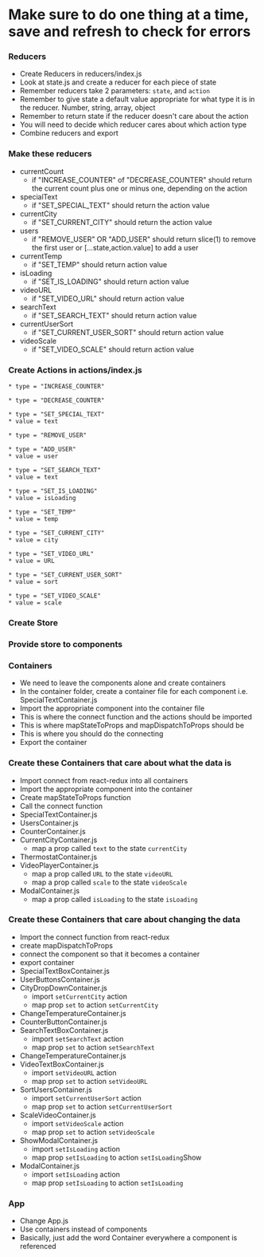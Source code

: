 # Make sure to do one thing at a time, save and refresh to check for errors

###  Reducers
  * Create Reducers in reducers/index.js
  * Look at state.js and create a reducer for each piece of state
  * Remember reducers take 2 parameters: `state`, and `action`
  * Remember to give state a default value appropriate for what type it is in the reducer. Number, string, array, object
  * Remember to return state if the reducer doesn't care about the action
  * You will need to decide which reducer cares about which action type
  * Combine reducers and export

### Make these reducers
  * currentCount
    * if "INCREASE_COUNTER" of "DECREASE_COUNTER" should return the current count plus one or minus one, depending on the action
  * specialText
    * if "SET_SPECIAL_TEXT" should return the action value
  * currentCity
    * if "SET_CURRENT_CITY" should return the action value
  * users
    * if "REMOVE_USER" OR "ADD_USER" should return slice(1) to remove the first user or [...state,action.value] to add a user
  * currentTemp
    * if "SET_TEMP" should return action value
  * isLoading
    * if "SET_IS_LOADING" should return action value  
  * videoURL
    * if "SET_VIDEO_URL" should return action value
  * searchText
    * if "SET_SEARCH_TEXT" should return action value
  * currentUserSort
    * if "SET_CURRENT_USER_SORT" should return action value
  * videoScale
    * if "SET_VIDEO_SCALE" should return action value
### Create Actions in actions/index.js
  <!-- * increaseCounter() -->
    * type = "INCREASE_COUNTER"
  <!-- * decreaseCounter() -->
    * type = "DECREASE_COUNTER"
  <!-- * setSpecialText(text) -->
    * type = "SET_SPECIAL_TEXT"
    * value = text
  <!-- * removeUser() -->
    * type = "REMOVE_USER"
  <!-- * addUser(user) -->
    * type = "ADD_USER"
    * value = user
  <!-- * setSearchText(text) -->
    * type = "SET_SEARCH_TEXT"
    * value = text
  <!-- * setIsLoading(isLoading) -->
    * type = "SET_IS_LOADING"
    * value = isLoading
  <!-- * setTemp(temp) -->
    * type = "SET_TEMP"
    * value = temp
  <!-- * setCurrentCity(city) -->
    * type = "SET_CURRENT_CITY"
    * value = city
  <!-- * setVideoURL(URL) -->
    * type = "SET_VIDEO_URL"
    * value = URL
  <!-- * setCurrentUserSort(sort) -->
    * type = "SET_CURRENT_USER_SORT"
    * value = sort
  <!-- * setVideoScale(scale) -->
    * type = "SET_VIDEO_SCALE"
    * value = scale
### Create Store
  <!-- * Create a store.js file
  * Import state from state.js
  * import createStore from redux
  * import reducers from reducers
  * create the store
  * export the store -->

### Provide store to components
  <!-- * In index.js
  * Import Provider from react-redux
  * Import store from store.js
  * Use Provider component to wrap App
  * Make sure there is no whitespace between Provider and App
  * Give Provider a prop “store” and the value of the store -->


### Containers
  * We need to leave the components alone and create containers
  * In the container folder, create a container file for each component i.e. SpecialTextContainer.js
  * Import the appropriate component into the container file
  * This is where the connect function and the actions should be imported
  * This is where mapStateToProps and mapDispatchToProps should be
  * This is where you should do the connecting
  * Export the container



### Create these Containers that care about what the data is
  * Import connect from react-redux into all containers
  * Import the appropriate component into the container
  * Create mapStateToProps function
  * Call the connect function
  * SpecialTextContainer.js
    <!-- * map a prop called `text` to the state `specialText` -->
  * UsersContainer.js
    <!-- * map a prop called `users` to the state `users` -->
    <!-- * map a prop called `firstNameFilter` to the state `searchText` -->
    <!-- * map a prop called `sortOn` to the state `currentUserSort` -->
  * CounterContainer.js
    <!-- * map a prop called `count` to the state `currentCount` -->
  * CurrentCityContainer.js
    * map a prop called `text` to the state `currentCity`
  * ThermostatContainer.js
    <!-- * map a prop called `temp` to the state `currentTemp` -->
  * VideoPlayerContainer.js
    * map a prop called `URL` to the state `videoURL`
    * map a prop called `scale` to the state `videoScale`
  * ModalContainer.js
    * map a prop called `isLoading` to the state `isLoading`

### Create these Containers that care about changing the data
  * Import the connect function from react-redux
  * create mapDispatchToProps
  * connect the component so that it becomes a container
  * export container
  * SpecialTextBoxContainer.js
    <!-- * import `setSpecialText` action -->
    <!-- * map prop `set` to action `setSpecialText` -->
  * UserButtonsContainer.js
    <!-- * import `addUser` and `removeUser` action -->
    <!-- * map prop `add` to action `addUser` -->
    <!-- * map prop `remove` to action `removeUser` -->
  * CityDropDownContainer.js
    * import `setCurrentCity` action
    * map prop `set` to action `setCurrentCity`
  * ChangeTemperatureContainer.js
    <!-- * import `setTemp` action -->
    <!-- * map prop `set` to action `setTemp` -->
  * CounterButtonContainer.js
    <!-- * import the increaseCounter and decreaseCounter actions -->
    <!-- * map prop `increase` to action `increaseCounter` -->
    <!-- * map prop `decrease` to action `decreaseCounter` -->
  * SearchTextBoxContainer.js
    * import `setSearchText` action
    * map prop `set` to action `setSearchText`
  * ChangeTemperatureContainer.js
    <!-- * import `setTemp` action -->
    <!-- * map prop `set` to action `setTemp` -->
  * VideoTextBoxContainer.js
    * import `setVideoURL` action
    * map prop `set` to action `setVideoURL`
  * SortUsersContainer.js
    * import `setCurrentUserSort` action
    * map prop `set` to action `setCurrentUserSort`
  * ScaleVideoContainer.js
    * import `setVideoScale` action
    * map prop `set` to action `setVideoScale`
  * ShowModalContainer.js
    * import `setIsLoading` action
    * map prop `setIsLoading` to action `setIsLoading`Show
  * ModalContainer.js
    * import `setIsLoading` action
    * map prop `setIsLoading` to action `setIsLoading`

### App
  * Change App.js
  * Use containers instead of components
  * Basically, just add the word Container everywhere a component is referenced
